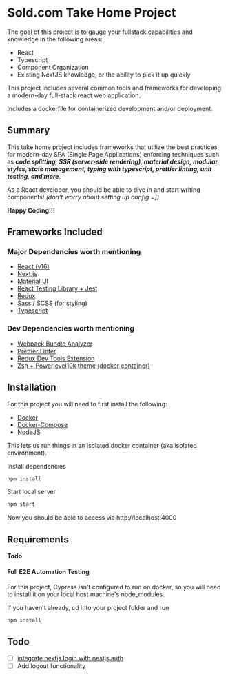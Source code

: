 # Sold.com Take Home Project

The goal of this project is to gauge your fullstack capabilities and knowledge in the following areas:

- React
- Typescript
- Component Organization
- Existing NextJS knowledge, or the ability to pick it up quickly

This project includes several common tools and frameworks for developing a modern-day full-stack react web application.

Includes a dockerfile for containerized development and/or deployment.

## Summary

This take home project includes frameworks that utilize the best practices for modern-day SPA (Single Page Applications) enforcing techniques such as _**code splitting, SSR (server-side rendering), material design, modular styles, state management, typing with typescript, prettier linting, unit testing, and more**_.

As a React developer, you should be able to dive in and start writing components!
_(don't worry about setting up config =])_

**Happy Coding!!!**

## Frameworks Included

### Major Dependencies worth mentioning

- [React (v16)](https://reactjs.org/)
- [Next.js](https://nextjs.org/docs/)
- [Material UI](https://material-ui.com/)
- [React Testing Library + Jest](https://github.com/testing-library/react-testing-library)
- [Redux](https://www.valentinog.com/blog/redux/)
- [Sass / SCSS (for styling)](https://sass-lang.com/)
- [Typescript](https://medium.com/@wittydeveloper/typescript-learn-the-basics-2f56eb9b02eb)

### Dev Dependencies worth mentioning

- [Webpack Bundle Analyzer](https://github.com/webpack-contrib/webpack-bundle-analyzer)
- [Prettier Linter](https://prettier.io/)
- [Redux Dev Tools Extension](https://github.com/reduxjs/redux-devtools)
- [Zsh + Powerlevel10k theme (docker container)](https://github.com/romkatv/powerlevel10k)

## Installation

For this project you will need to first install the following:

- [Docker](https://docs.docker.com/get-docker/)
- [Docker-Compose](https://docs.docker.com/compose/)
- [NodeJS](https://nodejs.org/en/)

This lets us run things in an isolated docker container (aka isolated environment).

Install dependencies

```bash
npm install
```

Start local server

```bash
npm start
```

Now you should be able to access via http://localhost:4000

## Requirements

**Todo**

#### Full E2E Automation Testing

For this project, Cypress isn't configured to run on docker, so you will need to install it on your local host machine's node_modules.

If you haven't already, cd into your project folder and run

```
npm install
```

## Todo

- [ ] [integrate nextjs login with nestjs auth](https://github.com/vercel/next.js/tree/canary/examples/with-iron-session)
- [ ] Add logout functionality
